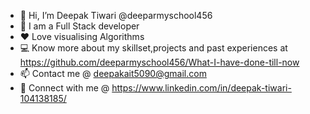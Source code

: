 - 👋 Hi, I’m Deepak Tiwari @deeparmyschool456
- 👀 I am a Full Stack developer 
- ❤️ Love visualising Algorithms 
- 💻 Know more about my skillset,projects and past experiences at https://github.com/deeparmyschool456/What-I-have-done-till-now
- 📫 Contact me @ deepakait5090@gmail.com
- 🚀 Connect with me @ https://www.linkedin.com/in/deepak-tiwari-104138185/
<!---
deeparmyschool456/deeparmyschool456 is a ✨ special ✨ repository because its `README.md` (this file) appears on your GitHub profile.
You can click the Preview link to take a look at your changes.
--->
